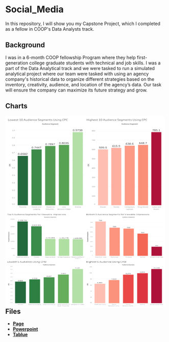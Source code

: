 # Social_Media
In this repository, I will show you my Capstone Project, which I completed as a fellow in COOP's Data Analysts track. 

## Background
I was in a 6-month COOP fellowship Program where they help first-generation college graduate students with technical and job skills. I was a part of the Data Analytical track and we were tasked to run a simulated analytical project where our team were tasked with using an agency company's historical data to organize different strategies based on the inventory, creativity, audience, and location of the agency’s data. Our task will ensure the company can maximize its future strategy and grow.   

## Charts
<img align="left" width="500" height="300" src="https://github.com/Christopher-Arzate/Social_Media/blob/main/Social_Media/Dashboard_CPC.png"> 
<img align="left" width="500" height="300" src="https://github.com/Christopher-Arzate/Social_Media/blob/main/Social_Media/Dashboard_View_CPM.png"> 

## Files
- [**Page**](https://github.com/Christopher-Arzate/Social_Media/blob/main/Social_Media/Data%20Demons%20One%20Pager.pdf)
- [**Powerpoint**](https://github.com/Christopher-Arzate/Social_Media/blob/main/Social_Media/Data%20Demons%20Presentation.pdf)
- [**Tablue**]()


